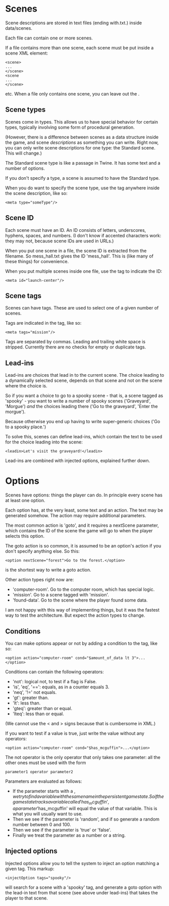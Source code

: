 # Scenes

Scene descriptions are stored in text files (ending with.txt.) inside data/scenes.

Each file can contain one or more scenes.

If a file contains more than one scene, each scene must be put inside a scene XML element:

```
<scene>
...
</scene>
<scene
...
</scene>
```

etc. When a file only contains one scene, you can leave out the <scene>.

## Scene types

Scenes come in types. This allows us to have special behavior for certain types, typically involving some form of procedural generation.

(However, there is a difference between scenes as a data structure inside the game, and scene _descriptions_ as something you can write. Right now, you can only write scene descriptions for one type: the Standard scene. This will change.)

The Standard scene type is like a passage in Twine. It has some text and a number of options.

If you don't specify a type, a scene is assumed to have the Standard type.

When you do want to specify the scene type, use the <meta> tag anywhere inside the scene description, like so:

    <meta type="someType"/>

## Scene ID

Each scene must have an ID. An ID consists of letters, underscores, hyphens, spaces, and numbers. (I don't know if accented characters work: they may not, because scene IDs are used in URLs.)

When you put one scene in a file, the scene ID is extracted from the filename. So mess_hall.txt gives the ID 'mess_hall'. This is (like many of these things) for convenience.

When you put multiple scenes inside one file, use the <meta> tag to indicate the ID:

    <meta id="launch-center"/>

## Scene tags

Scenes can have tags. These are used to select one of a given number of scenes.

Tags are indicated in the <meta> tag, like so:

    <meta tags="mission"/>

Tags are separated by commas. Leading and trailing white space is stripped. Currently there are no checks for empty or duplicate tags.

## Lead-ins

Lead-ins are choices that lead in to the current scene. The choice leading to a dynamically selected scene, depends on that scene and not on the scene where the choice is.

So if you want a choice to go to a spooky scene - that is, a scene tagged as 'spooky' - you want to write a number of spooky scenes ('Graveyard', 'Morgue') _and_ the choices leading there ('Go to the graveyard', 'Enter the morgue').

Because otherwise you end up having to write super-generic choices ('Go to a spooky place.')

To solve this, scenes can define lead-ins, which contain the text to be used for the choice leading into the scene:

    <leadin>Let's visit the graveyard!</leadin>

Lead-ins are combined with injected options, explained further down.

# Options

Scenes have options: things the player can do. In principle every scene has at least one option.

Each option has, at the very least, some text and an action. The text may be generated somehow. The action may require additional parameters.

The most common action is 'goto', and it requires a nextScene parameter, which contains the ID of the scene the game will go to when the player selects this option.

The goto action is so common, it is assumed to be an option's action if you don't specify anything else. So this:

    <option nextScene="forest">Go to the forest.</option>

is the shortest way to write a goto action.

Other action types right now are:

* 'computer-room'. Go to the computer room, which has special logic.
* 'mission'. Go to a scene tagged with 'mission'.
* 'found-data'. Go to the scene where the player found some data.

I am not happy with this way of implementing things, but it was the fastest way to test the architecture. But expect the action types to change.

## Conditions

You can make options appear or not by adding a condition to the tag, like so:

    <option action="computer-room" cond="$amount_of_data lt 3">...</option>

Conditions can contain the following operators:

* 'not': logical not, to test if a flag is False.
* 'is', 'eq', '==': equals, as in a counter equals 3.
* 'neq', '!=' not equals.
* 'gt': greater than.
* 'lt': less than.
* 'gteq': greater than or equal.
* 'lteq': less than or equal.

(We cannot use the < and > signs because that is cumbersome in XML.)

If you want to test if a value is true, just write the value without any operators:

    <option action="computer-room" cond="$has_mcguffin">...</option>

The not operator is the only operator that only takes one parameter: all the other ones must be used with the form

    parameter1 operator parameter2

Parameters are evaluated as follows:

* If the parameter starts with a $, we try to find a variable with the same name in the persistent game state. So if the game state tracks a variable called 'has_mcguffin', a parameter '$has_mcguffin' will equal the value of that variable. This is what you will usually want to use.
* Then we see if the parameter is 'random', and if so generate a random number between 0 and 100.
* Then we see if the parameter is 'true' or 'false'.
* Finally we treat the parameter as a number or a string.

## Injected options

Injected options allow you to tell the system to inject an option matching a given tag. This markup:

    <injectOption tags="spooky"/>

will search for a scene with a 'spooky' tag, and generate a goto option with the lead-in text from that scene (see above under lead-ins) that takes the player to that scene.
